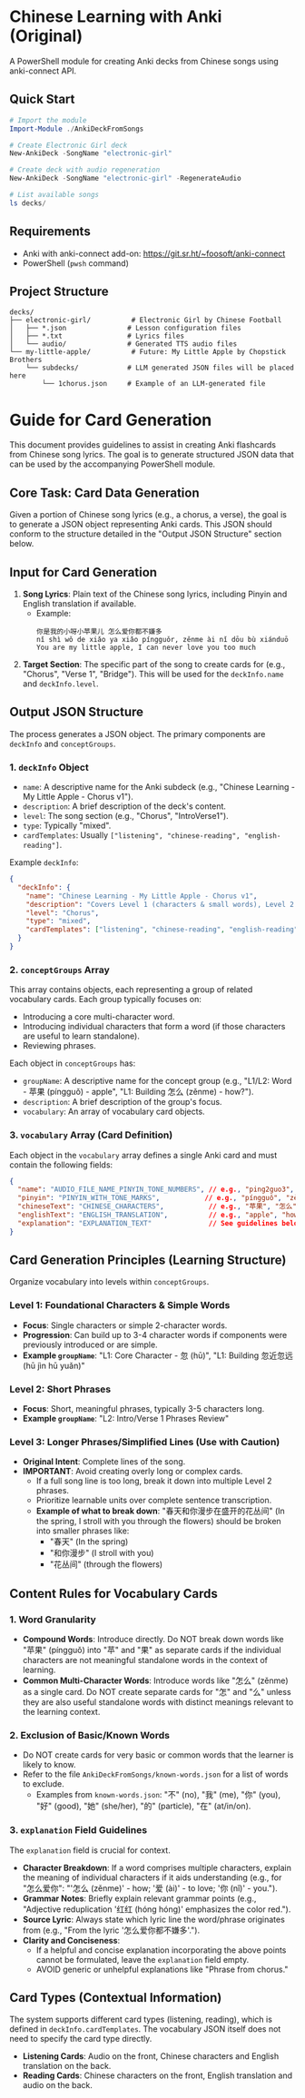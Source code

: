 
# Chinese Learning with Anki (Original)

A PowerShell module for creating Anki decks from Chinese songs using anki-connect API.

## Quick Start

```powershell
# Import the module
Import-Module ./AnkiDeckFromSongs

# Create Electronic Girl deck
New-AnkiDeck -SongName "electronic-girl"

# Create deck with audio regeneration
New-AnkiDeck -SongName "electronic-girl" -RegenerateAudio

# List available songs
ls decks/
```

## Requirements

- Anki with anki-connect add-on: https://git.sr.ht/~foosoft/anki-connect
- PowerShell (`pwsh` command)

## Project Structure

```
decks/
├── electronic-girl/          # Electronic Girl by Chinese Football
│   ├── *.json               # Lesson configuration files
│   ├── *.txt                # Lyrics files
│   └── audio/               # Generated TTS audio files
└── my-little-apple/          # Future: My Little Apple by Chopstick Brothers
    └── subdecks/            # LLM generated JSON files will be placed here
        └── 1chorus.json     # Example of an LLM-generated file
```

# Guide for Card Generation

This document provides guidelines to assist in creating Anki flashcards from Chinese song lyrics. The goal is to generate structured JSON data that can be used by the accompanying PowerShell module.

## Core Task: Card Data Generation

Given a portion of Chinese song lyrics (e.g., a chorus, a verse), the goal is to generate a JSON object representing Anki cards. This JSON should conform to the structure detailed in the "Output JSON Structure" section below.

## Input for Card Generation

1.  **Song Lyrics**: Plain text of the Chinese song lyrics, including Pinyin and English translation if available.
    *   Example:
        ```
        你是我的小呀小苹果儿 怎么爱你都不嫌多
        nǐ shì wǒ de xiǎo ya xiǎo píngguǒr, zěnme ài nǐ dōu bù xiánduō
        You are my little apple, I can never love you too much
        ```
2.  **Target Section**: The specific part of the song to create cards for (e.g., "Chorus", "Verse 1", "Bridge"). This will be used for the `deckInfo.name` and `deckInfo.level`.

## Output JSON Structure

The process generates a JSON object. The primary components are `deckInfo` and `conceptGroups`.

### 1. `deckInfo` Object

*   `name`: A descriptive name for the Anki subdeck (e.g., "Chinese Learning - My Little Apple - Chorus v1").
*   `description`: A brief description of the deck's content.
*   `level`: The song section (e.g., "Chorus", "IntroVerse1").
*   `type`: Typically "mixed".
*   `cardTemplates`: Usually `["listening", "chinese-reading", "english-reading"]`.

Example `deckInfo`:
```json
{
  "deckInfo": {
    "name": "Chinese Learning - My Little Apple - Chorus v1",
    "description": "Covers Level 1 (characters & small words), Level 2 (phrases) for the Chorus of My Little Apple.",
    "level": "Chorus",
    "type": "mixed",
    "cardTemplates": ["listening", "chinese-reading", "english-reading"]
  }
}
```

### 2. `conceptGroups` Array

This array contains objects, each representing a group of related vocabulary cards. Each group typically focuses on:
*   Introducing a core multi-character word.
*   Introducing individual characters that form a word (if those characters are useful to learn standalone).
*   Reviewing phrases.

Each object in `conceptGroups` has:
*   `groupName`: A descriptive name for the concept group (e.g., "L1/L2: Word - 苹果 (píngguǒ) - apple", "L1: Building 怎么 (zěnme) - how?").
*   `description`: A brief description of the group's focus.
*   `vocabulary`: An array of vocabulary card objects.

### 3. `vocabulary` Array (Card Definition)

Each object in the `vocabulary` array defines a single Anki card and must contain the following fields:

```json
{
  "name": "AUDIO_FILE_NAME_PINYIN_TONE_NUMBERS", // e.g., "ping2guo3", "zen3me"
  "pinyin": "PINYIN_WITH_TONE_MARKS",           // e.g., "píngguǒ", "zěnme"
  "chineseText": "CHINESE_CHARACTERS",           // e.g., "苹果", "怎么"
  "englishText": "ENGLISH_TRANSLATION",          // e.g., "apple", "how?, what?, why?"
  "explanation": "EXPLANATION_TEXT"              // See guidelines below
}
```

## Card Generation Principles (Learning Structure)

Organize vocabulary into levels within `conceptGroups`.

### Level 1: Foundational Characters & Simple Words
*   **Focus**: Single characters or simple 2-character words.
*   **Progression**: Can build up to 3-4 character words if components were previously introduced or are simple.
*   **Example `groupName`**: "L1: Core Character - 忽 (hū)", "L1: Building 忽近忽远 (hū jìn hū yuǎn)"

### Level 2: Short Phrases
*   **Focus**: Short, meaningful phrases, typically 3-5 characters long.
*   **Example `groupName`**: "L2: Intro/Verse 1 Phrases Review"

### Level 3: Longer Phrases/Simplified Lines (Use with Caution)
*   **Original Intent**: Complete lines of the song.
*   **IMPORTANT**: Avoid creating overly long or complex cards.
    *   If a full song line is too long, break it down into multiple Level 2 phrases.
    *   Prioritize learnable units over complete sentence transcription.
    *   **Example of what to break down**: "春天和你漫步在盛开的花丛间" (In the spring, I stroll with you through the flowers) should be broken into smaller phrases like:
        *   "春天" (In the spring)
        *   "和你漫步" (I stroll with you)
        *   "花丛间" (through the flowers)

## Content Rules for Vocabulary Cards

### 1. Word Granularity
*   **Compound Words**: Introduce directly. Do NOT break down words like "苹果" (píngguǒ) into "苹" and "果" as separate cards if the individual characters are not meaningful standalone words in the context of learning.
*   **Common Multi-Character Words**: Introduce words like "怎么" (zěnme) as a single card. Do NOT create separate cards for "怎" and "么" unless they are also useful standalone words with distinct meanings relevant to the learning context.

### 2. Exclusion of Basic/Known Words
*   Do NOT create cards for very basic or common words that the learner is likely to know.
*   Refer to the file `AnkiDeckFromSongs/known-words.json` for a list of words to exclude.
    *   Examples from `known-words.json`: "不" (no), "我" (me), "你" (you), "好" (good), "她" (she/her), "的" (particle), "在" (at/in/on).

### 3. `explanation` Field Guidelines
The `explanation` field is crucial for context.
*   **Character Breakdown**: If a word comprises multiple characters, explain the meaning of individual characters if it aids understanding (e.g., for "怎么爱你": "'怎么 (zěnme)' - how; '爱 (ài)' - to love; '你 (nǐ)' - you.").
*   **Grammar Notes**: Briefly explain relevant grammar points (e.g., "Adjective reduplication '红红 (hóng hóng)' emphasizes the color red.").
*   **Source Lyric**: Always state which lyric line the word/phrase originates from (e.g., "From the lyric '怎么爱你都不嫌多'.").
*   **Clarity and Conciseness**:
    *   If a helpful and concise explanation incorporating the above points cannot be formulated, leave the `explanation` field empty.
    *   AVOID generic or unhelpful explanations like "Phrase from chorus."

## Card Types (Contextual Information)

The system supports different card types (listening, reading), which is defined in `deckInfo.cardTemplates`. The vocabulary JSON itself does not need to specify the card type directly.
*   **Listening Cards**: Audio on the front, Chinese characters and English translation on the back.
*   **Reading Cards**: Chinese characters on the front, English translation and audio on the back.
